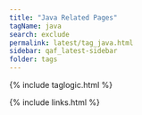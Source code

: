 ```yaml
---
title: "Java Related Pages"
tagName: java
search: exclude
permalink: latest/tag_java.html
sidebar: qaf_latest-sidebar
folder: tags
---
```

{% include taglogic.html %}

{% include links.html %}
